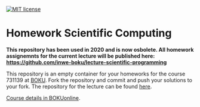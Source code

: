 [![MIT license](https://badgen.net/github/license/inwe-boku/homework-scientific-computing)](https://choosealicense.com/licenses/mit/)

# Homework Scientific Computing

**This repository has been used in 2020 and is now osbolete. All homework assignemnts for the current lecture will be published here: https://github.com/inwe-boku/lecture-scientific-programming**

This repository is an empty container for your homeworks for the course 731139 at
[BOKU](boku.ac.at/). Fork the repository and commit and push your solutions to your fork. The
repository for the lecture can be found
[here](https://github.com/inwe-boku/lecture-scientific-computing).

[Course details in BOKUonline](https://online.boku.ac.at/BOKUonline/wbLv.wbShowLVDetail?pStpSpNr=290035).
